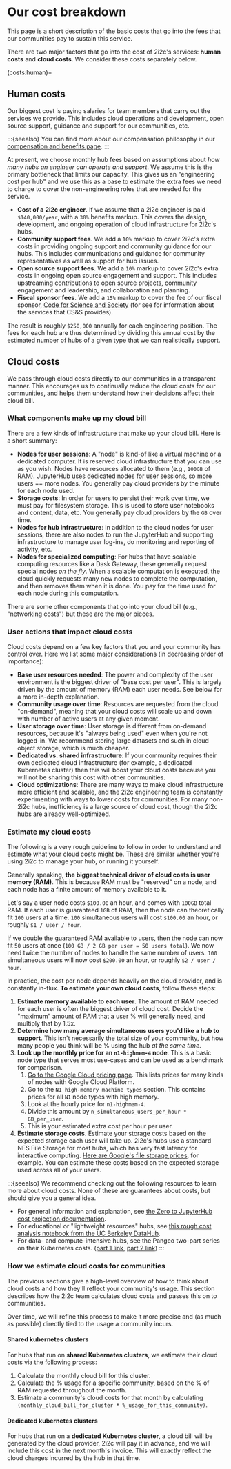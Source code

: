 # Our cost breakdown

This page is a short description of the basic costs that go into the fees that our communities pay to sustain this service.

There are two major factors that go into the cost of 2i2c's services: **human costs** and **cloud costs**. We consider these costs separately below.

(costs:human)=
## Human costs

Our biggest cost is paying salaries for team members that carry out the services we provide.
This includes cloud operations and development, open source support, guidance and support for our communities, etc.

:::{seealso}
You can find more about our compensation philosophy in our [compensation and benefits page](https://team-compass.2i2c.org/en/latest/hr/compensation.html).
:::

At present, we choose monthly hub fees based on assumptions about _how many hubs an engineer can operate and support_.
We assume this is the primary bottleneck that limits our capacity.
This gives us an "engineering cost per hub" and we use this as a base to estimate the extra fees we need to charge to cover the non-engineering roles that are needed for the service.

- **Cost of a 2i2c engineer**. If we assume that a 2i2c engineer is paid `$140,000/year`, with a `30%` benefits markup. This covers the design, development, and ongoing operation of cloud infrastructure for 2i2c's hubs.
- **Community support fees**. We add a `10%` markup to cover 2i2c's extra costs in providing ongoing support and community guidance for our hubs. This includes communications and guidance for community representatives as well as support for hub issues.
- **Open source support fees**. We add a `10%` markup to cover 2i2c's extra costs in ongoing open source engagement and support. This includes upstreaming contributions to open source projects, community engagement and leadership, and collaboration and planning.
- **Fiscal sponsor fees**. We add a `15%` markup to cover the fee of our fiscal sponsor, [Code for Science and Society](https://codeforscience.org/) (for see [](tc:structure:fiscal-sponsor) for information about the services that CS&S provides).

The result is roughly `$250,000` annually for each engineering position.
The fees for each hub are thus determined by dividing this annual cost by the estimated number of hubs of a given type that we can realistically support.

## Cloud costs

We pass through cloud costs directly to our communities in a transparent manner.
This encourages us to continually reduce the cloud costs for our communities, and helps them understand how their decisions affect their cloud bill.

### What components make up my cloud bill

There are a few kinds of infrastructure that make up your cloud bill.
Here is a short summary:

- **Nodes for user sessions**: A "node" is kind-of like a virtual machine or a dedicated computer. It is reserved cloud infrastructure that you can use as you wish. Nodes have resources allocated to them (e.g., `100GB` of RAM). JupyterHub uses dedicated nodes for user sessions, so more users == more nodes. You generally pay cloud providers by the minute for each node used. 
- **Storage costs**: In order for users to persist their work over time, we must pay for filesystem storage. This is used to store user notebooks and content, data, etc. You generally pay cloud providers by the `GB` over time.
- **Nodes for hub infrastructure**: In addition to the cloud nodes for user sessions, there are also nodes to run the JupyterHub and supporting infrastructure to manage user log-ins, do monitoring and reporting of activity, etc.
- **Nodes for specialized computing**: For hubs that have scalable computing resources like a Dask Gateway, these generally request special nodes _on the fly_. When a scalable computation is executed, the cloud quickly requests many new nodes to complete the computation, and then removes them when it is done. You pay for the time used for each node during this computation.

There are some other components that go into your cloud bill (e.g., "networking costs") but these are the major pieces.

### User actions that impact cloud costs

Cloud costs depend on a few key factors that you and your community has control over.
Here we list some major considerations (in decreasing order of importance):

- **Base user resources needed**: The power and complexity of the user environment is the biggest driver of "base cost per user". This is largely driven by the amount of memory (RAM) each user needs. See below for a more in-depth explanation.
- **Community usage over time**: Resources are requested from the cloud "on-demand", meaning that your cloud costs will scale up and down with number of active users at any given moment.
- **User storage over time**: User storage is different from on-demand resources, because it's "always being used" even when you're not logged-in. We recommend storing large datasets and such in cloud object storage, which is much cheaper.
- **Dedicated vs. shared infrastructure**: If your community requires their own dedicated cloud infrastructure (for example, a dedicated Kubernetes cluster) then this will boost your cloud costs because you will not be sharing this cost with other communities.
- **Cloud optimizations**: There are many ways to make cloud infrastructure more efficient and scalable, and the 2i2c engineering team is constantly experimenting with ways to lower costs for communities. For many non-2i2c hubs, inefficiency is a large source of cloud cost, though the 2i2c hubs are already well-optimized.

### Estimate my cloud costs

The following is a very rough guideline to follow in order to understand and estimate what your cloud costs might be.
These are similar whether you're using 2i2c to manage your hub, or running it yourself.

Generally speaking, **the biggest technical driver of cloud costs is user memory (RAM)**.
This is because RAM must be "reserved" on a node, and each node has a finite amount of memory available to it.

Let's say a user node costs `$100.00` an hour, and comes with `100GB` total RAM.
If each user is guaranteed `1GB` of RAM, then the node can theoretically fit `100` users at a time.
`100` simultaneous users will cost `$100.00` an hour, or roughly `$1 / user / hour`.

If we double the guaranteed RAM available to users, then the node can now fit `50` users at once (`100 GB / 2 GB per user = 50 users total`).
We now need twice the number of nodes to handle the same number of users.
`100` simultaneous users will now cost `$200.00` an hour, or roughly `$2 / user / hour`.

In practice, the cost per node depends heavily on the cloud provider, and is constantly in-flux.
**To estimate your own cloud costs**, follow these steps:

1. **Estimate memory available to each user**. The amount of RAM needed for each user is often the biggest driver of cloud cost. Decide the "maximum" amount of RAM that a user % will generally need, and multiply that by 1.5x.
2. **Determine how many average simultaneous users you'd like a hub to support**. This isn't necessarily the total size of your community, but how many people you think will be % using the hub *at the same time*.
3. **Look up the monthly price for an `n1-highmem-4` node**. This is a basic node type that serves most use-cases and can be used as a benchmark for comparison.
   1. [Go to the Google Cloud pricing page](https://cloud.google.com/compute/vm-instance-pricing). This lists prices for many kinds of nodes with Google Cloud Platform.
   2. Go to the `N1 high-memory machine types` section. This contains prices for all `N1` node types with high memory.
   3. Look at the hourly price for `n1-highmem-4`.
   4. Divide this amount by `n_simultaneous_users_per_hour * GB_per_user`.
   5. This is your estimated extra cost per hour per user.
4. **Estimate storage costs**. Estimate your storage costs based on the expected storage each user will take up. 2i2c's hubs use a standard NFS File Storage for most hubs, which has very fast latency for interactive computing. [Here are Google's file storage prices](https://cloud.google.com/storage/pricing#price-tables), for example. You can estimate these costs based on the expected storage used across all of your users.  

:::{seealso}
We recommend checking out the following resources to learn more about cloud costs.
None of these are guarantees about costs, but should give you a general idea.

- For general information and explanation, see [the Zero to JupyterHub cost projection documentation](z2jh:cost).
- For educational or "lightweight resources" hubs, see [this rough cost analysis notebook from the UC Berkeley DataHub](https://nbviewer.jupyter.org/github/berkeley-dsep-infra/datahub-usage-analysis/blob/master/notebooks/03-visualize-cost-and-usage.ipynb).
- For data- and compute-intensive hubs, see the Pangeo two-part series on their Kubernetes costs. ([part 1 link](https://medium.com/pangeo/pangeo-cloud-costs-part1-f89842da411d), [part 2 link](https://medium.com/pangeo/pangeo-cloud-cluster-design-9d58a1bf1ad3))
:::

### How we estimate cloud costs for communities

The previous sections give a high-level overview of how to think about cloud costs and how they'll reflect your community's usage.
This section describes how the 2i2c team calculates cloud costs and passes this on to communities.

Over time, we will refine this process to make it more precise and (as much as possible) directly tied to the usage a community incurs.

#### Shared kubernetes clusters

For hubs that run on **shared Kubernetes clusters**, we estimate their cloud costs via the following process:

1. Calculate the monthly cloud bill for this cluster.
2. Calculate the % usage for a specific community, based on the % of RAM requested throughout the month.
3. Estimate a community's cloud costs for that month by calculating `(monthly_cloud_bill_for_cluster * %_usage_for_this_community)`.

#### Dedicated kubernetes clusters

For hubs that run on a **dedicated Kubernetes cluster**, a cloud bill will be generated by the cloud provider, 2i2c will pay it in advance, and we will include this cost in the next month's invoice.
This will exactly reflect the cloud charges incurred by the hub in that time.
